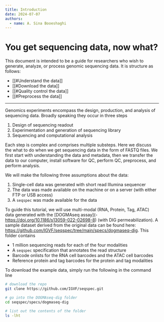 ```yaml
---
title: Introduction
date: 2024-07-07
authors:
  - name: A. Sina Booeshaghi
---
```


# You get sequencing data, now what?

This document is intended to be a guide for researchers who wish to generate, analyze, or process genomic sequencing data. It is structure as follows:

- [[#Understand the data]]
- [[#Download the data]]
- [[#Quality control the data]]
- [[#Preprocess the data]]

---

Genomics experiments encompass the design, production, and analysis of sequencing data. Broadly speaking they occur in three steps

1. Design of sequencing readout
2. Experimentation and generation of sequencing library
3. Sequencing and computational analysis

Each step is complex and comprises multiple substeps. Here we discuss the what to do when we get sequencing data in the form of FASTQ files. We first start with understanding the data and metadata, then we transfer the data to our computer, install software for QC, perform QC, preprocess, and perform analysis.

We will make the following three assumptions about the data:

1. Single-cell data was generated with short read Illumina sequencer
2. The data was made available on the machine or on a server (with either FTP or USB access)
3. A `seqspec` was made available for the data

To guide this tutorial, we will use multi-modal (RNA, Protein, Tag, ATAC) data generated with the [DOGMAseq assay](- https://doi.org/10.1186/s13059-022-02698-8) (with DIG permeabilization). A sample dataset derived from the original data can be found here: https://github.com/IGVF/seqspec/tree/main/specs/dogmaseq-dig. This folder contains

- 1 million sequencing reads for each of the four modalities
- A `seqspec` specification that annotates the read structure
- Barcode onlists for the RNA cell barcodes and the ATAC cell barcodes
- Reference protein and tag barcodes for the protein and tag modalities

To download the example data, simply run the following in the command line

```bash
# download the repo
git clone https://github.com/IGVF/seqspec.git

# go into the DOGMAseq-dig folder
cd seqspec/specs/dogmaseq-dig

# list out the contents of the folder
ls -lht
```
